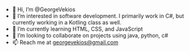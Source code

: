 - 👋 Hi, I’m @GeorgeVekios
- 👀 I’m interested in software development. I primarily work in C#, but currently working in a Kotling class as well.
- 🌱 I’m currently learning HTML, CSS, and JavaScript
- 💞️ I’m looking to collaborate on projects using java, python, c#
- 📫 Reach me at georgevekios@gmail.com

<!---
GeorgeVekios/GeorgeVekios is a ✨ special ✨ repository because its `README.md` (this file) appears on your GitHub profile.
You can click the Preview link to take a look at your changes.
--->

